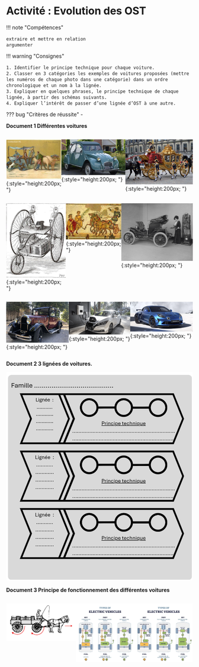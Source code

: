 # Activité : Evolution des OST

!!! note "Compétences"

    extraire et mettre en relation
    argumenter 

!!! warning "Consignes"

    1. Identifier le principe technique pour chaque voiture.
    2. Classer en 3 catégories les exemples de voitures proposées (mettre les numéros de chaque photo dans une catégorie) dans un ordre chronologique et un nom à la lignée.
    3. Expliquer en quelques phrases, le principe technique de chaque lignée, à partir des schémas suivants.
    4. Expliquer l’intérêt de passer d’une lignée d’OST à une autre.
    
??? bug "Critères de réussite"
    - 



<div markdown style="page-break-after: always;">

**Document 1 Différentes voitures**


<div markdown style="display: flex; flex-direction:row" > 

![Voiture 1 : Chariot du moyen-age](image.png){:style="height:200px; "}

![Voiture 2 : Citroen 2CV fonctionnant à l'essence](image-1.png){:style="height:200px; "}

![Voiture 3 : Voiture de la royauté anglaise](image-2.png){:style="height:200px; "}

</div>

<div markdown style="display: flex; flex-direction:row" > 


![Voiture 4 : Tricycle électrique](image-3.png){:style="height:200px; "}

![Voiture 5 : Char de course romain](image-4.png){:style="height:200px; "}

![Voiture 6 : Voiture branchée à une station de recharge](image-5.png){:style="height:200px; "}

</div>
<div markdown style="display: flex; flex-direction:row" > 

![Voiture 7 : Citroën AC4 fonctionnant à l'essence](image-6.png){:style="height:200px; "}

![Voiture 8 : Nissan Leaf](image-7.png){:style="height:200px; "}

![Voiture 9 : A110 R Ultime fonctionnant à l'essence](image-8.png){:style="height:200px; "}
</div>
</div>

**Document 2 3 lignées de voitures.**

![](image-9.png)


**Document 3 Principe de fonctionnement des différentes voitures**

<div markdown style="display: flex; flex-direction:row" > 

![](image-10.png)

![](image-11.png)

![](image-12.png)


</div>